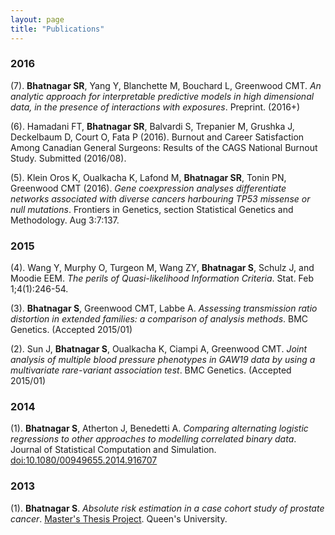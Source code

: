 ```yaml
---
layout: page
title: "Publications"
---
```


### 2016

(7). **Bhatnagar SR**, Yang Y, Blanchette M, Bouchard L, Greenwood CMT. _An analytic approach for interpretable predictive models in high dimensional data, in the presence of interactions with exposures_. Preprint. (2016+)


(6). Hamadani FT, **Bhatnagar SR**, Balvardi S, Trepanier M, Grushka J, Deckelbaum D, Court O, Fata P
(2016). Burnout and Career Satisfaction Among Canadian General Surgeons: Results of the CAGS
National Burnout Study. Submitted (2016/08).


(5). Klein Oros K, Oualkacha K, Lafond M, **Bhatnagar SR**, Tonin PN, Greenwood CMT (2016). _Gene coexpression analyses differentiate networks associated with diverse cancers harbouring TP53 missense or null mutations_. Frontiers in Genetics, section Statistical Genetics and Methodology. Aug 3:7:137.


### 2015

(4). Wang Y, Murphy O, Turgeon M, Wang ZY, **Bhatnagar S**, Schulz J, and Moodie EEM. _The perils of Quasi-likelihood Information Criteria_. Stat. Feb 1;4(1):246-54.


(3). **Bhatnagar S**, Greenwood CMT, Labbe A. _Assessing transmission ratio distortion in extended families: a comparison of analysis methods_. BMC Genetics. (Accepted 2015/01)

(2). Sun J, **Bhatnagar S**, Oualkacha K, Ciampi A, Greenwood CMT. _Joint analysis of multiple blood pressure phenotypes in GAW19 data by using a multivariate rare-variant association test_. BMC Genetics. (Accepted 2015/01)


### 2014

(1). **Bhatnagar S**, Atherton J, Benedetti A. _Comparing alternating logistic regressions to other approaches to modelling correlated binary data_. Journal of Statistical Computation and Simulation. [doi:10.1080/00949655.2014.916707](http://www.tandfonline.com/doi/full/10.1080/00949655.2014.916707#.U7_isnWx22i)


### 2013

(1). **Bhatnagar S**. _Absolute risk estimation in a case cohort study of prostate cancer_. [Master's Thesis Project](http://qspace.library.queensu.ca/handle/1974/8279). Queen's University.
